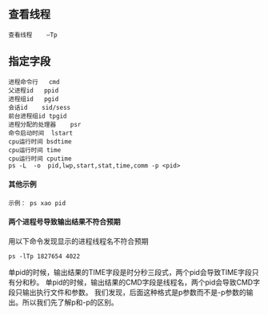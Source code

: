## 查看线程
```
查看线程	–Tp
```
## 指定字段
```
进程命令行	cmd
父进程id	ppid
进程组id	pgid
会话id	sid/sess
前台进程组id	tpgid
进程分配的处理器	psr
命令启动时间	lstart
cpu运行时间	bsdtime
cpu运行时间	time
cpu运行时间	cputime
ps -L  -o  pid,lwp,start,stat,time,comm -p <pid>
```

#### 其他示例
```
示例：	ps xao pid
```

#### 两个进程号导致输出结果不符合预期

用以下命令发现显示的进程线程名不符合预期
```
ps -lTp 1827654 4022
```
单pid的时候，输出结果的TIME字段是时分秒三段式，两个pid会导致TIME字段只有分和秒。
单pid的时候，输出结果的CMD字段是线程名，两个pid会导致CMD字段只输出执行文件和参数。
我们发现，后面这种格式是p参数而不是-p参数的输出。所以我们先了解p和-p的区别。


